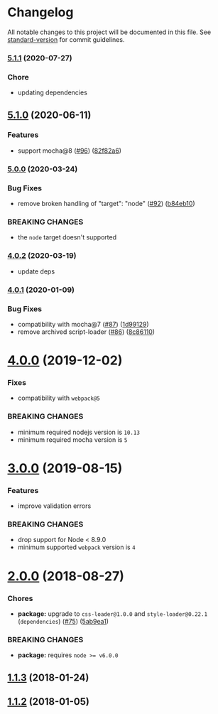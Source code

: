 # Changelog

All notable changes to this project will be documented in this file. See [standard-version](https://github.com/conventional-changelog/standard-version) for commit guidelines.

### [5.1.1](https://github.com/webpack-contrib/mocha-loader/compare/v5.1.0...v5.1.1) (2020-07-27)


### Chore

* updating dependencies

## [5.1.0](https://github.com/webpack-contrib/mocha-loader/compare/v5.0.0...v5.1.0) (2020-06-11)


### Features

* support mocha@8 ([#96](https://github.com/webpack-contrib/mocha-loader/issues/96)) ([82f82a6](https://github.com/webpack-contrib/mocha-loader/commit/82f82a6084e355a86844ffe8222100c41c73e2ec))

### [5.0.0](https://github.com/webpack-contrib/mocha-loader/compare/v4.0.2...v5.0.0) (2020-03-24)


### Bug Fixes

* remove broken handling of "target": "node" ([#92](https://github.com/webpack-contrib/mocha-loader/issues/92)) ([b84eb10](https://github.com/webpack-contrib/mocha-loader/commit/b84eb10b700b331815d1ca4d62ef61d269994eb9))

### BREAKING CHANGES

* the `node` target doesn't supported



### [4.0.2](https://github.com/webpack-contrib/mocha-loader/compare/v4.0.1...v4.0.2) (2020-03-19)

* update deps

### [4.0.1](https://github.com/webpack-contrib/mocha-loader/compare/v4.0.0...v4.0.1) (2020-01-09)


### Bug Fixes

* compatibility with mocha@7 ([#87](https://github.com/webpack-contrib/mocha-loader/issues/87)) ([1d99129](https://github.com/webpack-contrib/mocha-loader/commit/1d99129a1d097bce38384e6db236a13faee0b815))
* remove archived script-loader ([#86](https://github.com/webpack-contrib/mocha-loader/issues/86)) ([8c86110](https://github.com/webpack-contrib/mocha-loader/commit/8c861101a8acb9be935bd218870a9f7ee742b045))

# [4.0.0](https://github.com/webpack-contrib/mocha-loader/compare/v3.0.0...v4.0.0) (2019-12-02)


### Fixes

* compatibility with `webpack@5`

### BREAKING CHANGES

* minimum required nodejs version is `10.13`
* minimum required mocha version is `5`



# [3.0.0](https://github.com/webpack-contrib/mocha-loader/compare/v2.0.1...v3.0.0) (2019-08-15)


### Features

* improve validation errors


### BREAKING CHANGES

* drop support for Node < 8.9.0
* minimum supported `webpack` version is `4`



<a name="2.0.0"></a>
# [2.0.0](https://github.com/webpack-contrib/mocha-loader/compare/v1.1.3...v2.0.0) (2018-08-27)


### Chores

* **package:** upgrade to `css-loader@1.0.0` and `style-loader@0.22.1` (`dependencies`) ([#75](https://github.com/webpack-contrib/mocha-loader/issues/75)) ([5ab9ea1](https://github.com/webpack-contrib/mocha-loader/commit/5ab9ea1))


### BREAKING CHANGES

* **package:** requires `node >= v6.0.0`



<a name="1.1.3"></a>
## [1.1.3](https://github.com/webpack-contrib/mocha-loader/compare/v1.1.2...v1.1.3) (2018-01-24)



<a name="1.1.2"></a>
## [1.1.2](https://github.com/webpack-contrib/mocha-loader/compare/v1.1.1...v1.1.2) (2018-01-05)
